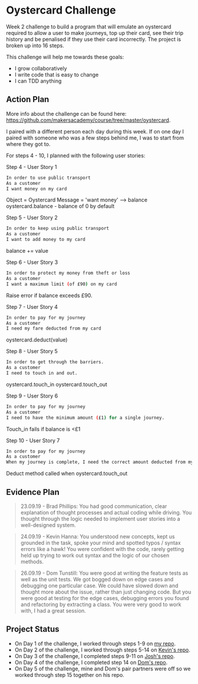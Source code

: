 # Oystercard Challenge
Week 2 challenge to build a program that will emulate an oystercard required to allow a user to make journeys, top up their card, see their trip history and be penalised if they use their card incorrectly. The project is broken up into 16 steps. 

This challenge will help me towards these goals:
- I grow collaboratively
- I write code that is easy to change
- I can TDD anything 

## Action Plan 

More info about the challenge can be found here: https://github.com/makersacademy/course/tree/master/oystercard.

I paired with a different person each day during this week. If on one day I paired with someone who was a few steps behind me, I was to start from where they got to.

For steps 4 - 10, I planned with the following user stories: 

Step 4 - User Story 1
```bash 
In order to use public transport
As a customer
I want money on my card
```
Object = Oystercard
Message = 'want money' --> balance
oystercard.balance - balance of 0 by default

Step 5 - User Story 2
```bash 
In order to keep using public transport
As a customer
I want to add money to my card
```
balance += value

Step 6 - User Story 3
```bash 
In order to protect my money from theft or loss
As a customer
I want a maximum limit (of £90) on my card
```

Raise error if balance exceeds £90.

Step 7 - User Story 4
```bash 
In order to pay for my journey
As a customer
I need my fare deducted from my card
```
oystercard.deduct(value)

Step 8 - User Story 5
```bash 
In order to get through the barriers.
As a customer
I need to touch in and out.
```
oystercard.touch_in
oystercard.touch_out

Step 9 - User Story 6
```bash 
In order to pay for my journey
As a customer
I need to have the minimum amount (£1) for a single journey.
```
Touch_in fails if balance is <£1

Step 10 - User Story 7
```bash 
In order to pay for my journey
As a customer
When my journey is complete, I need the correct amount deducted from my card
```
Deduct method called when oystercard.touch_out

## Evidence Plan 
> 23.09.19 - Brad Phillips: You had good communication, clear explanation of thought processes and actual coding while driving. You thought through the logic needed to implement user stories into a well-designed system.

> 24.09.19 - Kevin Hanna: You understood new concepts, kept us grounded in the task, spoke your mind and spotted typos / syntax errors like a hawk! You were confident with the code, rarely getting held up trying to work out syntax and the logic of our chosen methods.

> 26.09.19 - Dom Tunstill: You were good at writing the feature tests as well as the unit tests. We got bogged down on edge cases and debugging one particular case. We could have slowed down and thought more about the issue, rather than just changing code. But you were good at testing for the edge cases, debugging errors you found and refactoring by extracting a class. You were very good to work with, I had a great session. 

## Project Status
- On Day 1 of the challenge, I worked through steps 1-9 on [my repo](https://github.com/jessmar94/oystercard_challenge).
- On Day 2 of the challenge, I worked through steps 5-14 on [Kevin's repo](https://github.com/kevindhanna/oystercard).
- On Day 3 of the challenge, I completed steps 9-11 on [Josh's repo](https://github.com/JoshDavies/Oystercard2). 
- On Day 4 of the challenge, I completed step 14 on [Dom's repo](https://github.com/domtunstill/oystercard/blob/master/lib/oystercard.rb).
- On Day 5 of the challenge, mine and Dom's pair partners were off so we worked through step 15 together on his repo. 
